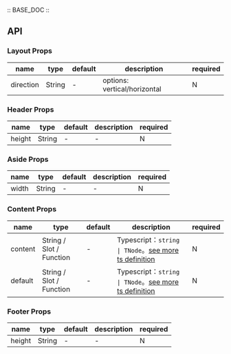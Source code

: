 :: BASE_DOC ::

## API


### Layout Props

name | type | default | description | required
-- | -- | -- | -- | --
direction | String | - | options: vertical/horizontal | N


### Header Props

name | type | default | description | required
-- | -- | -- | -- | --
height | String | - | \- | N


### Aside Props

name | type | default | description | required
-- | -- | -- | -- | --
width | String | - | \- | N


### Content Props

name | type | default | description | required
-- | -- | -- | -- | --
content | String / Slot / Function | - | Typescript：`string \| TNode`。[see more ts definition](https://github.com/Tencent/tdesign-vue/blob/develop/src/common.ts) | N
default | String / Slot / Function | - | Typescript：`string \| TNode`。[see more ts definition](https://github.com/Tencent/tdesign-vue/blob/develop/src/common.ts) | N


### Footer Props

name | type | default | description | required
-- | -- | -- | -- | --
height | String | - | \- | N
